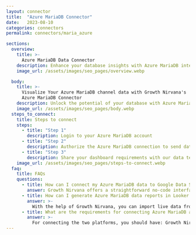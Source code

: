 ```yaml
---
layout: connector
title:  "Azure MariaDB Connector"
date:   2023-08-10
categories: connectors
permalink: connectors/maria_azure

sections:
  overview:
    title: >-
      Azure MariaDB Data Connector
    description: Enhance your database insights with Azure MariaDB integration. Seamlessly merge Azure MariaDB's data capabilities with Looker Studio's analytical prowess, translating raw data into actionable insights that drive strategic decisions.
    image_url: /assets/images/seo_pages/overview.webp

  body:
    title: >-
      Visualize Your Azure MariaDB channel data with Growth Nirvana's
      Azure MariaDB Connector
    description: Unlock the potential of your database with Azure MariaDB integrated into Looker Studio's analytics environment.
    image_url: /assets/images/seo_pages/body.webp
  steps_to_connect:
    title: Steps to connect
    steps:
      - title: "Step 1"
        description: Login to your Azure MariaDB account
      - title: "Step 2"
        description: Authorize the Azure MariaDB connection to send data to Growth Nirvana
      - title: "Step 3"
        description: Share your dashboard requirements with our data team. We will build the report for you.
    image_url: /assets/images/seo_pages/steps-to-connect.webp
  faq:
    title: FAQs
    questions:
      - title: How can I connect my Azure MariaDB data to Google Data Studio/Looker Studio?
        answer: Growth Nirvana offers a straightforward no-code interface to connect to Azure MariaDB data sources.
      - title: How can I generate Azure MariaDB data reports in Looker Studio?
        answer: >-
          With the help of Growth Nirvana, you can import live data from Azure MariaDB into Looker Studio. These data can be viewed in charts, tables, and dashboards to generate branded reports that can be shared instantly.
      - title: What are the requirements for connecting Azure MariaDB and Looker Studio?
        answer: >-
          For connecting the two platforms, you should have: Growth Nirvana Account and Azure MariaDB Ads Account
---
```


